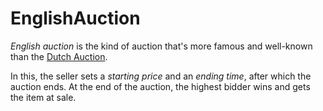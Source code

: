 # EnglishAuction
*English auction* is the kind of auction that's more famous and well-known than the [Dutch Auction](https://github.com/bytecode-velocity/DutchAuction). 

In this, the seller sets a *starting price* and an *ending time*, after which the auction ends. At the end of the auction, the highest bidder wins and gets the item at sale.
